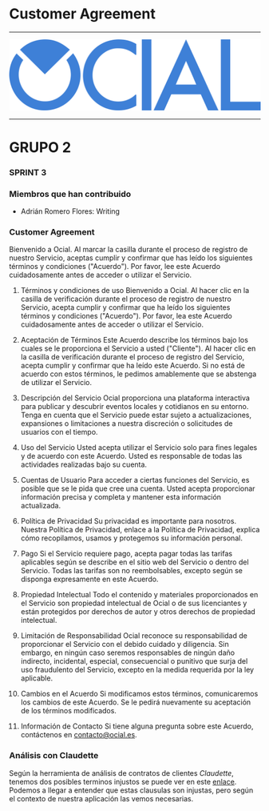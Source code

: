 # Customer Agreement
---

<MDXLayout>
  <img src="https://github.com/ispp-2324-ocial/KB/blob/main/assets/Texto_Ocial.png?raw=true" alt="Texto_Ocial" className="img-centered img-custom-height" />
</MDXLayout>

---

# GRUPO 2

### SPRINT 3

### Miembros que han contribuido

- Adrián Romero Flores: Writing


### Customer Agreement

Bienvenido a Ocial. Al marcar la casilla durante el proceso de registro de nuestro Servicio, aceptas cumplir y confirmar que has leído los siguientes términos y condiciones ("Acuerdo"). Por favor, lee este Acuerdo cuidadosamente antes de acceder o utilizar el Servicio.

1. Términos y condiciones de uso
      Bienvenido a Ocial. Al hacer clic en la casilla de verificación durante el proceso de registro de nuestro Servicio, acepta cumplir y confirmar que ha leído los siguientes términos y condiciones ("Acuerdo"). Por favor, lea este Acuerdo cuidadosamente antes de acceder o utilizar el Servicio.

2. Aceptación de Términos
      Este Acuerdo describe los términos bajo los cuales se le proporciona el Servicio a usted ("Cliente"). Al hacer clic en la casilla de verificación durante el proceso de registro del Servicio, acepta cumplir y confirmar que ha leído este Acuerdo. Si no está de acuerdo con estos términos, le pedimos amablemente que se abstenga de utilizar el Servicio.

3. Descripción del Servicio
   Ocial proporciona una plataforma interactiva para publicar y descubrir eventos locales y cotidianos en su entorno. Tenga en cuenta que el Servicio puede estar sujeto a actualizaciones, expansiones o limitaciones a nuestra discreción o solicitudes de usuarios con el tiempo.

4. Uso del Servicio
   Usted acepta utilizar el Servicio solo para fines legales y de acuerdo con este Acuerdo. Usted es responsable de todas las actividades realizadas bajo su cuenta.

5. Cuentas de Usuario
   Para acceder a ciertas funciones del Servicio, es posible que se le pida que cree una cuenta. Usted acepta proporcionar información precisa y completa y mantener esta información actualizada.

6. Política de Privacidad
   Su privacidad es importante para nosotros. Nuestra Política de Privacidad, enlace a la Política de Privacidad, explica cómo recopilamos, usamos y protegemos su información personal.

7. Pago
Si el Servicio requiere pago, acepta pagar todas las tarifas aplicables según se describe en el sitio web del Servicio o dentro del Servicio. Todas las tarifas son no reembolsables, excepto según se disponga expresamente en este Acuerdo.

8. Propiedad Intelectual
Todo el contenido y materiales proporcionados en el Servicio son propiedad intelectual de Ocial o de sus licenciantes y están protegidos por derechos de autor y otros derechos de propiedad intelectual.

9. Limitación de Responsabilidad
Ocial reconoce su responsabilidad de proporcionar el Servicio con el debido cuidado y diligencia. Sin embargo, en ningún caso seremos responsables de ningún daño indirecto, incidental, especial, consecuencial o punitivo que surja del uso fraudulento del Servicio, excepto en la medida requerida por la ley aplicable.

10. Cambios en el Acuerdo
Si modificamos estos términos, comunicaremos los cambios de este Acuerdo. Se le pedirá nuevamente su aceptación de los términos modificados.

11. Información de Contacto
Si tiene alguna pregunta sobre este Acuerdo, contáctenos en contacto@ocial.es.

### Análisis con Claudette
Según la herramienta de análisis de contratos de clientes *Claudette*, tenemos dos posibles terminos injustos se puede ver en este [enlace](http://claudette.eui.eu/demo/answers/cTvSs9wGOb.html). Podemos a llegar a entender que estas clausulas son injustas, pero según el contexto de nuestra aplicación las vemos necesarias.
